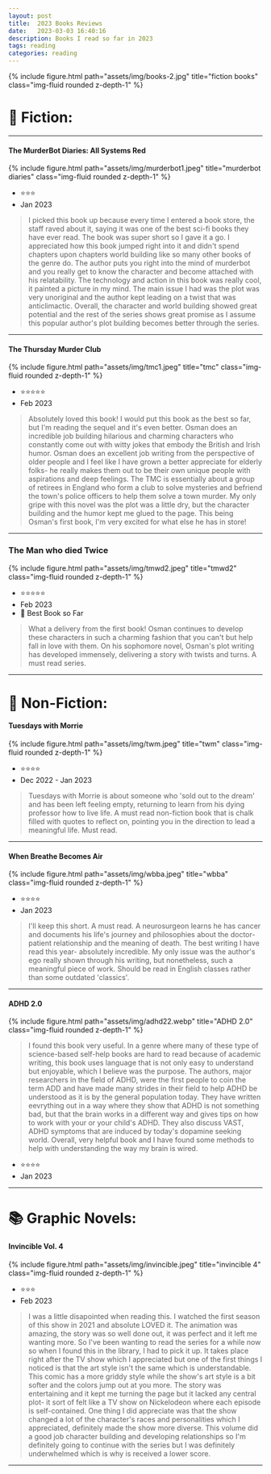 ```yaml
---
layout: post
title:  2023 Books Reviews
date:   2023-03-03 16:40:16
description: Books I read so far in 2023
tags: reading
categories: reading
---
```



<div class="container">
    <div class="row">
        <div class="col-sm mt-3 mt-md-0">
            {% include figure.html path="assets/img/books-2.jpg" title="fiction books" class="img-fluid rounded z-depth-1" %}
        </div>
    </div>
</div>

# :green_book: Fiction: 

_________________


#### The MurderBot Diaries: All Systems Red

<div class="container">
    <div class="row">
        <div class="col-sm mt-3 mt-md-0">
            {% include figure.html path="assets/img/murderbot1.jpeg" title="murderbot diaries" class="img-fluid rounded z-depth-1" %}
        </div>
    </div>
</div>

- ⭐⭐⭐
- Jan 2023

>I picked this book up because every time I entered a book store, the staff raved about it, saying it was one of the best sci-fi books they have ever read. The book was super short so I gave it a go. I appreciated how this book jumped right into it and didn't spend chapters upon chapters world building like so many other books of the genre do. The author puts you right into the mind of murderbot and you really get to know the character and become attached with his relatability. The technology and action in this book was really cool, it painted a picture in my mind. The main issue I had was the plot was very unoriginal and the author kept leading on a twist that was anticlimactic. Overall, the character and world building showed great potential and the rest of the series shows great promise as I assume this popular author's plot building becomes better through the series. 

_________________


#### The Thursday Murder Club


<div class="container">
    <div class="row">
        <div class="col-sm mt-3 mt-md-0">
            {% include figure.html path="assets/img/tmc1.jpeg" title="tmc" class="img-fluid rounded z-depth-1" %}
        </div>
    </div>
</div>

- ⭐⭐⭐⭐⭐
- Feb 2023

>Absolutely loved this book! I would put this book as the best so far, but I'm reading the sequel and it's even better. Osman does an incredible job building hilarious and charming characters who constantly come out with witty jokes that embody the British and Irish humor. Osman does an excellent job writing from the perspective of older people and I feel like I have grown a better appreciate for elderly folks- he really makes them out to be their own unique people with aspirations and deep feelings. The TMC is essentially about a group of retirees in England who form a club to solve mysteries and befriend the town's police officers to help them solve a town murder. My only gripe with this novel was the plot was a little dry, but the character building and the humor kept me glued to the page. This being Osman's first book, I'm very excited for what else he has in store!

_________________

### The Man who died Twice

<div class="container">
    <div class="row">
        <div class="col-sm mt-3 mt-md-0">
            {% include figure.html path="assets/img/tmwd2.jpeg" title="tmwd2" class="img-fluid rounded z-depth-1" %}
        </div>
    </div>
</div>

- ⭐⭐⭐⭐⭐
- Feb 2023
- 💫 Best Book so Far

> What a delivery from the first book! Osman continues to develop these characters in such a charming fashion that you can't but help fall in love with them. On his sophomore novel, Osman's plot writing has developed immensely, delivering a story with twists and turns. A must read series. 

_________________



# :orange_book: Non-Fiction:

#### Tuesdays with Morrie

<div class="container">
    <div class="row">
        <div class="col-sm mt-3 mt-md-0">
            {% include figure.html path="assets/img/twm.jpeg" title="twm" class="img-fluid rounded z-depth-1" %}
        </div>
    </div>
</div>

- ⭐⭐⭐⭐
- Dec 2022 - Jan 2023

> Tuesdays with Morrie is about someone who 'sold out to the dream' and has been left feeling empty, returning to learn from his dying professor how to live life. A must read non-fiction book that is chalk filled with quotes to reflect on, pointing you in the direction to lead a meaningful life. Must read. 

_________________

#### When Breathe Becomes Air

<div class="container">
    <div class="row">
        <div class="col-sm mt-3 mt-md-0">
            {% include figure.html path="assets/img/wbba.jpeg" title="wbba" class="img-fluid rounded z-depth-1" %}
        </div>
    </div>
</div>

- ⭐⭐⭐⭐
- Jan 2023

> I'll keep this short. A must read. A neurosurgeon learns he has cancer and documents his life's journey and philosophies about the doctor-patient relationship and the meaning of death. The best writing I have read this year- absolutely incredible. My only issue was the author's ego really shown through his writing, but nonetheless, such a meaningful piece of work. Should be read in English classes rather than some outdated 'classics'. 

_________________

#### ADHD 2.0

<div class="container">
    <div class="row">
        <div class="col-sm mt-3 mt-md-0">
            {% include figure.html path="assets/img/adhd22.webp" title="ADHD 2.0" class="img-fluid rounded z-depth-1" %}
        </div>
    </div>
</div>
  
> I found this book very useful. In a genre where many of these type of science-based self-help books are hard to read because of academic writing, this book uses language that is not only easy to understand but enjoyable, which I believe was the purpose. The authors, major researchers in the field of ADHD, were the first people to coin the term ADD and have made many strides in their field to help ADHD be understood as it is by the general population today. They have written eevrything out in a way where they show that ADHD is not something bad, but that the brain works in a different way and gives tips on how to work with your or your child's ADHD. They also discuss VAST, ADHD symptoms that are induced by today's dopamine seeking world. Overall, very helpful book and I have found some methods to help with understanding the way my brain is wired. 

- ⭐⭐⭐⭐
- Jan 2023

_________________

# :books: Graphic Novels:


#### Invincible Vol. 4

<div class="container">
    <div class="row">
        <div class="col-sm mt-3 mt-md-0">
            {% include figure.html path="assets/img/invincible.jpeg" title="invincible 4" class="img-fluid rounded z-depth-1" %}
        </div>
    </div>
</div>

- ⭐⭐⭐
- Feb 2023

> I was a little disapointed when reading this. I watched the first season of this show in 2021 and absolute LOVED it. The animation was amazing, the story was so well done out, it was perfect and it left me wanting more. So I've been wanting to read the series for a while now so when I found this in the library, I had to pick it up. It takes place right after the TV show which I appreciated but one of the first things I noticed is that the art style isn't the same which is understandable. This comic has a more griddy style while the show's art style is a bit softer and the colors jump out at you more. The story was entertaining and it kept me turning the page but it lacked any central plot- it sort of felt like a TV show on Nickelodeon where each episode is self-contained. One thing I did appreciate was that the show changed a lot of the character's races and personalities which I appreciated, definitely made the show more diverse. This volume did a good job character building and developing relationships so I'm definitely going to continue with the series but I was definitely underwhelmed which is why is received a lower score. 

_________________

